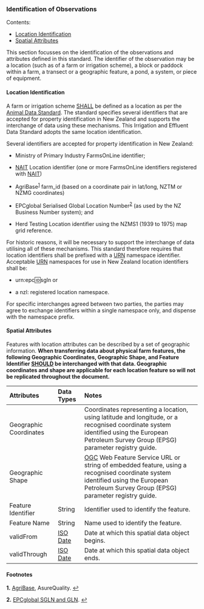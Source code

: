 ### Identification of Observations

Contents:
* [Location Identification](#Location-Identification)
* [Spatial Attributes](#Spatial-Attributes)

This section focusses on the identification of the observations and attributes defined in this standard.  The identifier of the observation may be a location (such as of a farm or irrigation scheme), a block or paddock within a farm, a transect or a geographic feature, a pond, a system, or piece of equipment.

#### Location Identification

A farm or irrigation scheme [SHALL](IEDS_Definitions-and-Abbreviations_Interpretation.md#Interpretation) be defined as a location as per the [Animal Data Standard](https://github.com/Datalinker-Org/Farm-Data-Standards/blob/master/Animal%20Data%20Standards/README.md). The standard specifies several identifiers that are accepted for property identification in New Zealand and supports the interchange of data using these mechanisms.  This Irrigation and Effluent Data Standard adopts the same location identification. 

Several identifiers are accepted for property identification in New Zealand:

* Ministry of Primary Industry FarmsOnLine identifier;

* [NAIT](IEDS_Definitions-and-Abbreviations_Interpretation.md#Definitions-and-Abbreviations) Location identifier (one or more FarmsOnLine identifiers registered with [NAIT](IEDS_Definitions-and-Abbreviations_Interpretation.md#Definitions-and-Abbreviations))

* AgriBase<sup id="AgriBase">[1](#f1)</sup> farm_id (based on a coordinate pair in lat/long, NZTM or NZMG coordinates)

* EPCglobal Serialised Global Location Number<sup id="ECP">[2](#f2)</sup> (as used by the NZ Business Number system); and

* Herd Testing Location identifier using the NZMS1 (1939 to 1975) map grid reference.

For historic reasons, it will be necessary to support the interchange of data utilising all of these mechanisms. This standard therefore requires that location identifiers shall be prefixed with a [URN](IEDS_Definitions-and-Abbreviations_Interpretation.md#Definitions-and-Abbreviations) namespace identifier. Acceptable [URN](IEDS_Definitions-and-Abbreviations_Interpretation.md#Definitions-and-Abbreviations) namespaces for use in New Zealand location identifiers shall be:

* urn:epc:id:sgln or

* a nzl: registered location namespace.

For specific interchanges agreed between two parties, the parties may agree to exchange identifiers within a single namespace only, and dispense with the namespace prefix.

#### Spatial Attributes

Features with location attributes can be described by a set of geographic information. **When transferring data about physical farm features, the following Geographic Coordinates, Geographic Shape, and Feature Identifier [SHOULD](IEDS_Definitions-and-Abbreviations_Interpretation.md#Interpretation) be interchanged with that data. Geographic coordinates and shape are applicable for each location feature so will not be replicated throughout the document.**

Attributes | Data Types | Notes
:--------- | :--------- | :----
Geographic Coordinates |  | Coordinates representing a location, using latitude and longitude, or a recognised coordinate system identified using the European Petroleum Survey Group (EPSG) parameter registry guide.
Geographic Shape | | [OGC](IEDS_Definitions-and-Abbreviations_Interpretation.md#Definitions-and-Abbreviations) Web Feature Service URL or string of embedded feature, using a recognised coordinate system identified using the European Petroleum Survey Group (EPSG) parameter registry guide.
Feature Identifier | String | Identifier used to identify the feature.
Feature Name | String | Name used to identify the feature.
validFrom | [ISO Date](IEDS_Definitions-and-Abbreviations_Interpretation.md#Definitions-and-Abbreviations) | Date at which this spatial data object begins.
validThrough | [ISO Date](IEDS_Definitions-and-Abbreviations_Interpretation.md#Definitions-and-Abbreviations)| Date at which this spatial data object ends.

#### Footnotes

<b id="f1">1.</b> [AgriBase](https://www.asurequality.com/our-solutions/agribase/), AsureQuality. [↩](#AgriBase)

<b id="f2">2.</b> [EPCglobal SGLN and GLN](http://www.gs1.org/gdsn/standards). [↩](#ECP)
